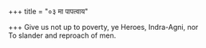 +++
title = "०३ मा पापत्वाय"

+++
Give us not up to poverty, ye Heroes, Indra-Agni, nor  
     To slander and reproach of men.